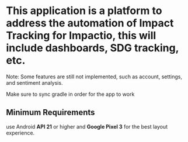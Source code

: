 # This application is a platform to address the automation of Impact Tracking  for Impactio, this will include dashboards, SDG tracking, etc.
Note: Some features are still not implemented, such as account, settings, and sentiment analysis.

Make sure to sync gradle in order for the app to work

## Minimum Requirements
use Android **API 21** or higher and **Google Pixel 3** for the best layout experience.
